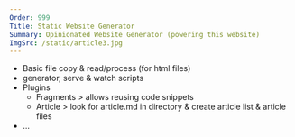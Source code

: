```yaml
---
Order: 999
Title: Static Website Generator
Summary: Opinionated Website Generator (powering this website)
ImgSrc: /static/article3.jpg
---
```


- Basic file copy & read/process (for html files)
- generator, serve & watch scripts 
- Plugins
  - Fragments > allows reusing code snippets
  - Article > look for article.md in directory & create article list & article files
- ...
